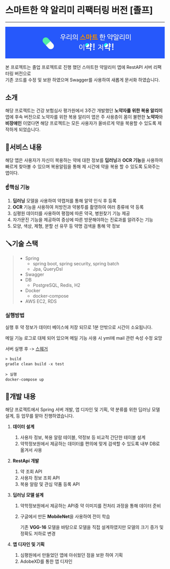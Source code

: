 # 스마트한 약 알리미 리팩터링 버전 [졸프]
<hr>
<img src="./images/header.png" alt="스마트 한 약 알리미">

본 프로젝트는 졸업 프로젝트로 진행 했던 스마트한 약알리미 앱에 RestAPI 서버 리팩터링 버전으로    
기존 코드를 수정 및 보완 하였으며 Swagger를 사용하여 새롭게 문서화 하였습니다.


## 소개

해당 프로젝트는 건강 보험심사 평가원에서 3주간 개발했던 **노약자를 위한 복용 알리미** 앱에 후속 버전으로 노약자를 위한 복용 알리미 앱은 주 사용층이 몸이 불편한 **노약자**와  **비장애인** 이였다면 해당 프로젝트는 모든 사용자가 올바르게 약을 복용할 수 있도록 제작하게 되었습니다.

## 📘서비스 내용

해당 앱은 사용자가 자신이 복용하는 약에 대한 정보를 **딥러닝**과 **OCR 기능**을 사용하여 빠르게 찾아볼 수 있으며 복용알림을 통해  제 시간에 약을 복용 할 수 있도록 도와주는 앱이다.

### ☝️핵심 기능

1. **딥러닝** 모델을 사용하여 약캡처를 통해 알약 인식 후 등록
2. **OCR** 기능을 사용하여 처방전과 약봉투를 촬영하여 여러 종류에 약 등록
3. 심평원 데이터를 사용하여 평점에 따른 약국, 병원찾기 기능 제공
4. 자가문진 기능을 제공하여 증상에 따른 방문해야하는 진료과를 알려주는 기능
5. 모양, 색상, 제형, 분할 선 유무 등 약명 검색을 통해 약 정보

## 🪛기술 스택

> - Spring 
>   - spring boot, spring security, spring batch
>   - Jpa, QueryDsl
> - Swagger
> - DB 
>   - PostgreSQL, Redis, H2
> - Docker
>   - docker-compose
> - AWS EC2, RDS


### 실행방법
실행 후 약 정보가 데이터 베이스에 저장 되므로 1분 안밖으로 시간이 소요됩니다.

메일 기능 로그로 대체 되어 있으며 메일 기능 사용 시 yml에 mail 관련 속성 수정 요망

 서버 실행 후 -> [스웨거](http://localhost:8080/swagger-ui/)
```
> build
gradle clean build -x test

> 실행
docker-compose up
```
## 📖개발 내용

해당 프로젝트에서 Spring 서버 개발, 앱 디자인 및 기획, 약 분류를 위한 딥러닝 모델  설계, 등 업무를 맡아 진행하였습니다.

1. **데이터 설계**
    1. 사용자 정보, 복용 알람 테이블, 약정보 등 비교적 간단한 테이블 설계
    2. 약학정보원에서 제공하는 데이터를 편의에 맞게 검색할 수 있도록 내부 DB로 옮겨서 사용
2. **RestApi 개발**
    1. 약 조회 API
    2. 사용자 정보 조회 API
    3. 복용 알람 및  관심 약품 등록 API
3. **딥러닝 모델 설계**
    1. 약학정보원에서 제공하는 API중 약 이미지를 전처리 과정을 통해 데이터 준비
    2. 구글에서 만든 **MobileNet**을 사용하여 전이 학습

       기존 **VGG-16** 모델을 바탕으로 모델을 직접 설계하였지만 모델의 크기 증가 및 정확도 저하로 변경

4. **앱 디자인 및 기획**
    1. 심평원에서 만들었던 앱에 아쉬웠던 점을 보완 하여 기획
    2. AdobeXD를 통한 앱 디자인
